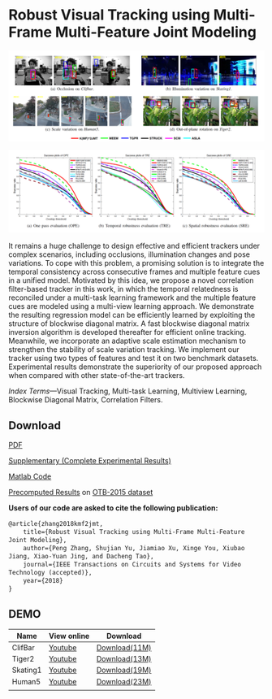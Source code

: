 

# Robust Visual Tracking using Multi-Frame Multi-Feature Joint Modeling

![KMTMVtracking1](images/img1.png)

![KMTMVtracking2](images/img2.png)

It remains a huge challenge to design effective and efficient trackers under complex scenarios, including occlusions, illumination changes and pose variations. To cope with this problem, a promising solution is to integrate the temporal consistency across consecutive frames and multiple feature cues in a unified model. Motivated by this idea, we propose a novel correlation filter-based tracker in this work, in which the temporal relatedness is reconciled under a multi-task learning framework and the multiple feature cues are modeled using a multi-view learning approach. We demonstrate the resulting regression model can be efficiently learned by exploiting the structure of blockwise diagonal matrix. A fast blockwise diagonal matrix inversion algorithm is developed thereafter for efficient online tracking. Meanwhile, we incorporate an adaptive scale estimation mechanism to strengthen the stability of scale variation tracking. We implement our tracker using two types of features and test it on two benchmark datasets. Experimental results demonstrate the superiority of our proposed approach when compared with other state-of-the-art trackers.

_Index Terms_—Visual Tracking, Multi-task Learning, Multiview Learning, Blockwise Diagonal Matrix, Correlation Filters.



## Download

[PDF](https://github.com/dscv-lab/KMF2JMTtracking/releases/download/V1.0/KMF2JMTtracking.pdf)

[Supplementary (Complete Experimental Results)](https://github.com/dscv-lab/KMF2JMTtracking/releases/download/V1.0/supplementary_material.pdf)

[Matlab Code](https://github.com/dscv-lab/KMF2JMTtracking/releases/download/V1.0/code.zip)

[Precomputed Results](https://github.com/dscv-lab/KMF2JMTtracking/releases/download/V1.0/results.tar.gz) on [OTB-2015 dataset](http://cvlab.hanyang.ac.kr/tracker_benchmark/datasets.html)

**Users of our code are asked to cite the following publication:**

```
@article{zhang2018kmf2jmt,
    title={Robust Visual Tracking using Multi-Frame Multi-Feature Joint Modeling},
    author={Peng Zhang, Shujian Yu, Jiamiao Xu, Xinge You, Xiubao Jiang, Xiao-Yuan Jing, and Dacheng Tao},
    journal={IEEE Transactions on Circuits and Systems for Video Technology (accepted)},
    year={2018}
}
```



## DEMO

| Name     | View online                                          | Download                                                     |
| -------- | ---------------------------------------------------- | ------------------------------------------------------------ |
| ClifBar  | [Youtube](https://www.youtube.com/embed/ysvYw_iiLs4) | [Download(11M)](https://1drv.ms/v/s!Ar1lIHksKLYAkm4lfTsG4GoEZwhG) |
| Tiger2   | [Youtube](https://www.youtube.com/embed/hUIAfKHfXRw) | [Download(13M)](https://1drv.ms/v/s!Ar1lIHksKLYAkmxjBlPhJ8Ex_BhA) |
| Skating1 | [Youtube](https://www.youtube.com/embed/Rv5fofYrrDM) | [Download(19M)](https://1drv.ms/v/s!Ar1lIHksKLYAkm2XL8SMDS40OTFG) |
| Human5   | [Youtube](https://www.youtube.com/embed/1YLvFNRT_6A) | [Download(23M)](https://1drv.ms/v/s!Ar1lIHksKLYAkm95ZU6lEoOU4rhr) |
|          |                                                      |                                                              |

